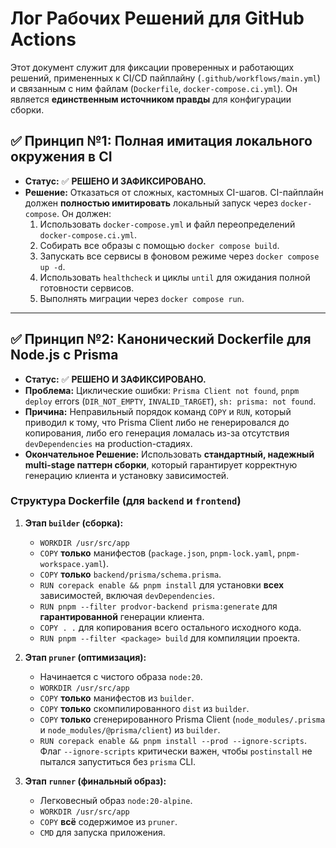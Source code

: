 # Лог Рабочих Решений для GitHub Actions

Этот документ служит для фиксации проверенных и работающих решений, примененных к CI/CD пайплайну (`.github/workflows/main.yml`) и связанным с ним файлам (`Dockerfile`, `docker-compose.ci.yml`). Он является **единственным источником правды** для конфигурации сборки.

## ✅ Принцип №1: Полная имитация локального окружения в CI

- **Статус:** ✅ **РЕШЕНО И ЗАФИКСИРОВАНО.**
- **Решение:** Отказаться от сложных, кастомных CI-шагов. CI-пайплайн должен **полностью имитировать** локальный запуск через `docker-compose`. Он должен:
  1. Использовать `docker-compose.yml` и файл переопределений `docker-compose.ci.yml`.
  2. Собирать все образы с помощью `docker compose build`.
  3. Запускать все сервисы в фоновом режиме через `docker compose up -d`.
  4. Использовать `healthcheck` и циклы `until` для ожидания полной готовности сервисов.
  5. Выполнять миграции через `docker compose run`.

---

## ✅ Принцип №2: Канонический Dockerfile для Node.js с Prisma

- **Статус:** ✅ **РЕШЕНО И ЗАФИКСИРОВАНО.**
- **Проблема:** Циклические ошибки: `Prisma Client not found`, `pnpm deploy` errors (`DIR_NOT_EMPTY`, `INVALID_TARGET`), `sh: prisma: not found`.
- **Причина:** Неправильный порядок команд `COPY` и `RUN`, который приводил к тому, что Prisma Client либо не генерировался до копирования, либо его генерация ломалась из-за отсутствия `devDependencies` на production-стадиях.
- **Окончательное Решение:** Использовать **стандартный, надежный multi-stage паттерн сборки**, который гарантирует корректную генерацию клиента и установку зависимостей.

### **Структура Dockerfile (для `backend` и `frontend`)**

1.  **Этап `builder` (сборка):**
    *   `WORKDIR /usr/src/app`
    *   `COPY` **только** манифестов (`package.json`, `pnpm-lock.yaml`, `pnpm-workspace.yaml`).
    *   `COPY` **только** `backend/prisma/schema.prisma`.
    *   `RUN corepack enable && pnpm install` для установки **всех** зависимостей, включая `devDependencies`.
    *   `RUN pnpm --filter prodvor-backend prisma:generate` для **гарантированной** генерации клиента.
    *   `COPY . .` для копирования всего остального исходного кода.
    *   `RUN pnpm --filter <package> build` для компиляции проекта.

2.  **Этап `pruner` (оптимизация):**
    *   Начинается с чистого образа `node:20`.
    *   `WORKDIR /usr/src/app`
    *   `COPY` **только** манифестов из `builder`.
    *   `COPY` **только** скомпилированного `dist` из `builder`.
    *   `COPY` **только** сгенерированного Prisma Client (`node_modules/.prisma` и `node_modules/@prisma/client`) из `builder`.
    *   `RUN corepack enable && pnpm install --prod --ignore-scripts`. Флаг `--ignore-scripts` критически важен, чтобы `postinstall` не пытался запуститься без `prisma` CLI.

3.  **Этап `runner` (финальный образ):**
    *   Легковесный образ `node:20-alpine`.
    *   `WORKDIR /usr/src/app`
    *   `COPY` **всё** содержимое из `pruner`.
    *   `CMD` для запуска приложения.
